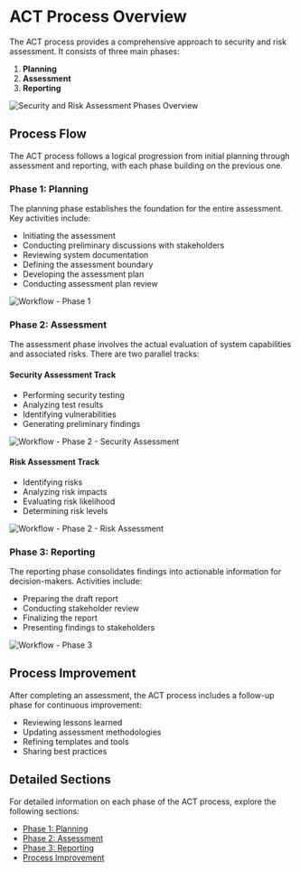 # ACT Process Overview

The ACT process provides a comprehensive approach to security and risk assessment. It consists of three main phases:

1. **Planning**
2. **Assessment**
3. **Reporting**

![Security and Risk Assessment Phases Overview](/images/act-handbook/security-and-risk-assessment-phases-overview.png)

## Process Flow

The ACT process follows a logical progression from initial planning through assessment and reporting, with each phase building on the previous one.

### Phase 1: Planning

The planning phase establishes the foundation for the entire assessment. Key activities include:

- Initiating the assessment
- Conducting preliminary discussions with stakeholders
- Reviewing system documentation
- Defining the assessment boundary
- Developing the assessment plan
- Conducting assessment plan review

![Workflow - Phase 1](/images/act-handbook/workflow-phase-1.png)

### Phase 2: Assessment

The assessment phase involves the actual evaluation of system capabilities and associated risks. There are two parallel tracks:

#### Security Assessment Track

- Performing security testing
- Analyzing test results
- Identifying vulnerabilities
- Generating preliminary findings

![Workflow - Phase 2 - Security Assessment](/images/act-handbook/workflow-phase-2-security-assessment.png)

#### Risk Assessment Track

- Identifying risks
- Analyzing risk impacts
- Evaluating risk likelihood
- Determining risk levels

![Workflow - Phase 2 - Risk Assessment](/images/act-handbook/workflow-phase-2-risk-assessment.png)

### Phase 3: Reporting

The reporting phase consolidates findings into actionable information for decision-makers. Activities include:

- Preparing the draft report
- Conducting stakeholder review
- Finalizing the report
- Presenting findings to stakeholders

![Workflow - Phase 3](/images/act-handbook/workflow-phase-3.png)

## Process Improvement

After completing an assessment, the ACT process includes a follow-up phase for continuous improvement:

- Reviewing lessons learned
- Updating assessment methodologies
- Refining templates and tools
- Sharing best practices

## Detailed Sections

For detailed information on each phase of the ACT process, explore the following sections:

- [Phase 1: Planning](/docs/act-handbook/act-process/phase-1-planning)
- [Phase 2: Assessment](/docs/act-handbook/act-process/phase-2-assessment)
- [Phase 3: Reporting](/docs/act-handbook/act-process/phase-3-reporting)
- [Process Improvement](/docs/act-handbook/act-process/process-improvement)